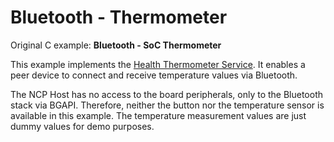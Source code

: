 # Bluetooth - Thermometer

Original C example: **Bluetooth - SoC Thermometer**

This example implements the [Health Thermometer Service](https://www.bluetooth.com/specifications/specs/health-thermometer-service-1-0/).
It enables a peer device to connect and receive temperature values via Bluetooth.

The NCP Host has no access to the board peripherals, only to the Bluetooth stack via BGAPI.
Therefore, neither the button nor the temperature sensor is available in this example. The
temperature measurement values are just dummy values for demo purposes.
